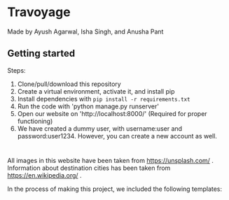 # Travoyage

Made by Ayush Agarwal, Isha Singh, and Anusha Pant

## Getting started

Steps:

1. Clone/pull/download this repository
2. Create a virtual environment, activate it, and install pip
3. Install dependencies with `pip install -r requirements.txt`
3. Run the code with 'python manage.py runserver' 
4. Open our website on 'http://localhost:8000/' (Required for proper functioning)  
5. We have created a dummy user, with username:user and password:user1234. However, you can create a new account as well.

# 
All images in this website have been taken from https://unsplash.com/ .
Information about destination cities has been taken from https://en.wikipedia.org/
.

In the process of making this project, we included the following templates:
